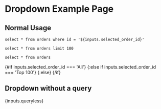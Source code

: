 # Dropdown Example Page

## Normal Usage

```full_selected_order
select * from orders where id = '${inputs.selected_order_id}'
```

```top_100_orders
select * from orders limit 100
```

```orders
select * from orders
```

<BigValue data={inputs} value=selected_order_id />

{#if inputs.selected_order_id === 'All'}
<DataTable data={orders} />
{:else if inputs.selected_order_id === 'Top 100'}
<DataTable data={top_100_orders} />
{:else}
<DataTable data={full_selected_order} />
{/if}

<Dropdown label="Selected Order ID" name="selected_order_id" from=named_reviews value_label="first_name || ' ' || last_name" value=order_id where="nps_score > 7" order=first_name>
	<DropdownOption value="All" />
	<DropdownOption value="Top 100" />
</Dropdown>

## Dropdown without a query

<Dropdown label=Queryless name=queryless>
	<DropdownOption value="Option number one" />
	<DropdownOption value="Option number two" />
	<DropdownOption label="Option number three" value="I'm different!" />
</Dropdown>

{inputs.queryless}
